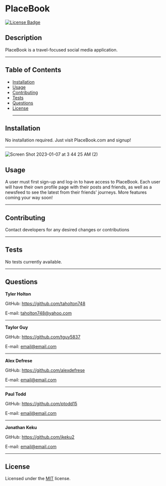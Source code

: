 # PlaceBook
  [![License Badge](https://img.shields.io/badge/license-MIT-blue)](https://choosealicense.com/licenses/mit/)
  ## Description
  PlaceBook is a travel-focused social media application. <hr>
  
  ## Table of Contents
  * [Installation](#installation)
  * [Usage](#usage)
  * [Contributing](#contributing)
  * [Tests](#tests)
  * [Questions](#questions) 
  * [License](#license) <hr>
  

  ## Installation
  No installation required. Just visit PlaceBook.com and signup! <hr>

  ![Screen Shot 2023-01-07 at 3 44 25 AM (2)](https://user-images.githubusercontent.com/107539009/211146391-5dc67e02-eb60-4b0f-aa6c-a2e759fe19d4.png)

  ## Usage
  A user must first sign-up and log-in to have access to PlaceBook. Each user will have their own profile page with their posts and friends, as well as a newsfeed to see the latest from their friends' journeys. More features coming your way soon! <hr>

  ## Contributing
  Contact developers for any desired changes or contributions <hr>

  ## Tests
  No tests currently available. <hr>

  ## Questions
  <strong>Tyler Holton</strong>

  GitHub: https://github.com/taholton748
  
  E-mail: taholton748@yahoo.com <hr>
  <strong>Taylor Guy</strong>

  GitHub: https://github.com/tguy5837
  
  E-mail: email@email.com <hr>
  <strong>Alex Defrese</strong>

  GitHub: https://github.com/alexdefrese
  
  E-mail: email@email.com <hr>
  <strong>Paul Todd</strong>

  GitHub: https://github.com/ptodd15
  
  E-mail: email@email.com <hr>
  <strong>Jonathan Keku</strong>

  GitHub: https://github.com/jkeku2
  
  E-mail: email@email.com <hr>
  
  ## License
  Licensed under the [MIT](https://choosealicense.com/licenses/mit/) license.